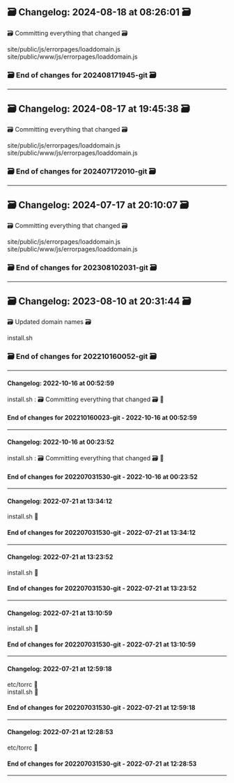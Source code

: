 ## 🗃️ Changelog: 2024-08-18 at 08:26:01 🗃️  

🗃️ Committing everything that changed 🗃️  
  
  
site/public/js/errorpages/loaddomain.js  
site/public/www/js/errorpages/loaddomain.js  


### 🗃️ End of changes for 202408171945-git 🗃️  

----  
## 🗃️ Changelog: 2024-08-17 at 19:45:38 🗃️  

🗃️ Committing everything that changed 🗃️  
  
  
site/public/js/errorpages/loaddomain.js  
site/public/www/js/errorpages/loaddomain.js  


### 🗃️ End of changes for 202407172010-git 🗃️  

----  
## 🗃️ Changelog: 2024-07-17 at 20:10:07 🗃️  

🗃️ Committing everything that changed 🗃️  
  
  
site/public/js/errorpages/loaddomain.js  
site/public/www/js/errorpages/loaddomain.js  


### 🗃️ End of changes for 202308102031-git 🗃️  

----  
## 🗃️ Changelog: 2023-08-10 at 20:31:44 🗃️  

🗃️ Updated domain names 🗃️  
  
  
install.sh  


### 🗃️ End of changes for 202210160052-git 🗃️  

----  
#### Changelog: 2022-10-16 at 00:52:59  

install.sh : 🗃️ Committing everything that changed 🗃️ 🚀  
  
#### End of changes for 202210160023-git - 2022-10-16 at 00:52:59  
  
----  
  
#### Changelog: 2022-10-16 at 00:23:52  

install.sh : 🗃️ Committing everything that changed 🗃️ 🚀  
  
#### End of changes for 202207031530-git - 2022-10-16 at 00:23:52  
  
----  
  
#### Changelog: 2022-07-21 at 13:34:12  
  
install.sh      🚀  
  
#### End of changes for 202207031530-git - 2022-07-21 at 13:34:12  
  
----  
  
#### Changelog: 2022-07-21 at 13:23:52  
  
install.sh      🚀  
  
#### End of changes for 202207031530-git - 2022-07-21 at 13:23:52  
  
----  
  
#### Changelog: 2022-07-21 at 13:10:59  
  
install.sh      🚀  
  
#### End of changes for 202207031530-git - 2022-07-21 at 13:10:59  
  
----  
  
#### Changelog: 2022-07-21 at 12:59:18  
  
etc/torrc      🚀  
install.sh      🚀  
  
#### End of changes for 202207031530-git - 2022-07-21 at 12:59:18  
  
----  
  
#### Changelog: 2022-07-21 at 12:28:53  
  
etc/torrc      🚀  
  
#### End of changes for 202207031530-git - 2022-07-21 at 12:28:53  
  
----  
  
